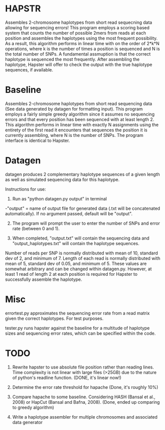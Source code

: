 # HAPSTR
Assembles 2-chromosome haplotypes from short read sequecning data allowing for sequencing errors! This program employs a scoring based system that counts the number of possible 2mers from reads at each position and assembles the haplotypes using the most frequent possibility. As a result, this algorithm performs in linear time with on the order of 2\*k\*N operations, where k is the number of times a position is sequenced and N is the total number of SNPs. A fundamental assmuption is that the correct haplotype is sequenced the most frequently. After assembling the haplotype, Hapster will offer to check the output with the true haplotype sequences, if available.

# Baseline
Assembles 2-chromosome haplotypes from short read sequencing data (See data generated by datagen for formatting input). This program employs a fairly simple greedy algorithm since it assumes no sequencing errors and that every position has been sequenced with at least length 2. This algorithm performs in linear time with exactly N assignments using the entirety of the first read it encounters that sequences the position it is currently assembling, where N is the number of SNPs. The program interface is identical to Hapster.

# Datagen

datagen produces 2 complementary haplotype sequences of a given length as well as simulated sequencing data for this haplotype. 

Instructions for use:

1. Run as "python datagen.py output" in terminal

  -"output" = name of output file for generated data (.txt will be concatenated automatically). If no argument passed, default will be "output".

2. The program will prompt the user to enter the number of SNPs and error rate (between 0 and 1). 

3. When completed, "output.txt" will contain the sequencing data and "output_haplotypes.txt" will contain the haplotype sequences. 

Number of reads per SNP is normally distributed with mean of 10, standard dev of 2, and minimum of 7. Length of each read is normally distributed with mean of 5, standard dev of 0.05, and minimum of 5. These values are somewhat arbitrary and can be changed within datagen.py. However, at least 1 read of length 2 at each position is required for Hapster to successfully assemble the haplotype. 

# Misc

errortest.py approximates the sequencing error rate from a read matrix given the correct haplotypes. For test purposes. 

tester.py runs hapster against the baseline for a multitude of haplotype sizes and sequencing error rates, which can be specified within the code.

# TODO

1. Rewrite hapster to use absolute file position rather than reading lines. Time complexity is not linear with large files (>25GB) due to the nature of python's readline function. (DONE, it's linear now!)

2. Determine the error rate threshold for hapache (Done, it's roughly 10%)

3. Compare hapache to some baseline. Considering HASH (Bansal et al., 2008) or HapCut (Bansal and Bafna, 2008). (Done, ended up comparing to greedy algorithm)

4. Write a haplotype assembler for multiple chromosomes and associated data generator
